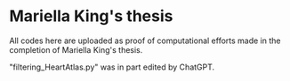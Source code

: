 # Mariella King's thesis

All codes here are uploaded as proof of computational efforts made in the completion of Mariella King's thesis.
 
"filtering_HeartAtlas.py" was in part edited by ChatGPT.
